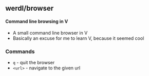 ## werdl/browser
#### Command line browsing in V
- A small command line browser in V
- Basically an excuse for me to learn V, because it seemed cool

### Commands
- `q` - quit the browser
- `<url>` - navigate to the given url